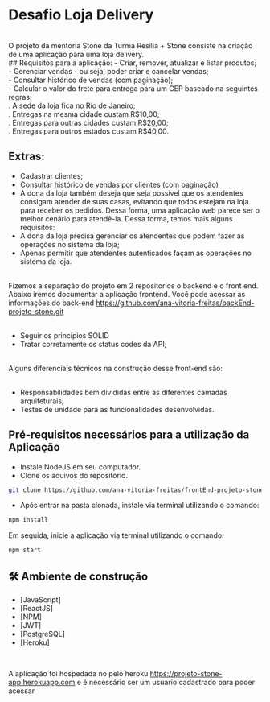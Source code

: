 # Desafio Loja Delivery
<br>
O projeto da mentoria Stone da Turma Resilia + Stone consiste na criação de uma aplicação para uma loja delivery. 
<br>
## Requisitos para a aplicação:
- Criar, remover, atualizar e listar produtos;<br>
- Gerenciar vendas - ou seja, poder criar e cancelar vendas;<br>
- Consultar histórico de vendas (com paginação);<br>
- Calcular o valor do frete para entrega para um CEP baseado na seguintes regras:<br>
. A sede da loja fica no Rio de Janeiro;<br>
. Entregas na mesma cidade custam R$10,00;<br>
. Entregas para outras cidades custam R$20,00;<br>
. Entregas para outros estados custam R$40,00.<br>

## Extras:
- Cadastrar clientes;<br>
- Consultar histórico de vendas por clientes (com paginação)<br>
- A dona da loja também deseja que seja possível que os atendentes consigam atender de suas casas, evitando que todos estejam na loja para receber os pedidos. Dessa forma, uma
aplicação web parece ser o melhor cenário para atendê-la. Dessa forma, temos mais alguns
requisitos:<br>
- A dona da loja precisa gerenciar os atendentes que podem fazer as operações no
sistema da loja;<br>
- Apenas permitir que atendentes autenticados façam as operações no sistema da loja.<br><br>

Fizemos a separação do projeto em 2 repositorios o backend e o front end. Abaixo iremos documentar a aplicação frontend. Você pode acessar as informações do back-end https://github.com/ana-vitoria-freitas/backEnd-projeto-stone.git<br><br>

- Seguir os princípios SOLID
- Tratar corretamente os status codes da API;<br><br>

Alguns diferenciais técnicos na construção desse front-end são:<br><br>

- Responsabilidades bem divididas entre as diferentes camadas arquiteturais;
- Testes de unidade para as funcionalidades desenvolvidas.

## Pré-requisitos necessários para a utilização da Aplicação

- Instale NodeJS em seu computador.
- Clone os aquivos do repositório.
```sh
git clone https://github.com/ana-vitoria-freitas/frontEnd-projeto-stone.git
```
- Após entrar na pasta clonada, instale via terminal utilizando o comando:
```sh
npm install 
```
Em seguida, inicie a aplicação via terminal utilizando o comando:
```sh 
npm start 
```

## 🛠️ Ambiente de construção

* [JavaScript]
* [ReactJS]
* [NPM]
* [JWT] 
* [PostgreSQL]
* [Heroku] 
<br>

A aplicação foi hospedada no pelo heroku https://projeto-stone-app.herokuapp.com e é necessário ser um usuario cadastrado para poder acessar